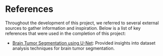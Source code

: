 # References

Throughout the development of this project, we referred to several external sources to gather information and inspiration. Below is a list of key references that were used in the completion of this project:

* [Brain Tumor Segmentation using U-Net](https://www.kaggle.com/code/zeeshanlatif/brain-tumor-segmentation-using-u-net#6.-DataGenerator): Provided insights into dataset analysis techniques for brain tumor segmentation.
